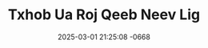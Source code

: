 ---
layout: movie-video-data
date: 2025-03-01 21:25:08 -0668
categories: movie

# Site Attributes
title: "Txhob Ua Roj Qeeb Neev Lig"
permalink: "/movie/Txhob_Ua_Roj_Qeeb_Neev_Lig"

# Movie Attributes
synopsis: "Kuab Ci(Teeb Vaj) thiab Maiv Kub(Hnub Lis) nkawv txoj kev hlub nyias ntsais npaum nplooj ngeeb. Vim yog lub teb lub chaw ua yoj ua yees. Maiv Kub niam thiab txiv thiaj li yuav coj Maiv Kub mus Meskas, tsis pub nkawv sib yuav. Kuao Ci thiaj li ua ib siab tso niam thiab txiv tseg. Xam phaj raws Maiv Kub mus Meskas, tab sis thaum kawg Kuab Ci tau mus ib leeg xwb."
producer: "18 Xeem Production, Pao Vang"
director: "Pao Vang"
writer: ""
video_link: ""
genre: "Romance"
year: "2005"
release_type: "VHS"
storage: "Private"
thumbnail: "/assets/images/movie_thumbnails/Txhob Ua Roj Qeeb Neev Lig.jpeg"
publishing_company: "New Vision Entertainment"

# Sequels + Parts
base_movie: ""
total_parts: 
sequel: ""

# Movie Cast
cast:
- name: "Houa Xiong"
- name: "Moua Lee"
- name: "Hnub Lis"
- name: "Teng Vang"
---
